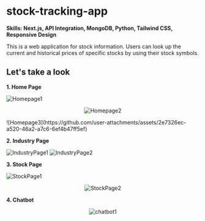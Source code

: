 # stock-tracking-app
**Skills: Next.js, API Integration, MongoDB, Python, Tailwind CSS, Responsive Design**


This is a web application for stock information. Users can look up the current and historical prices of specific stocks by using their stock symbols.

## Let's take a look
[//]: # (https://financed-two.vercel.app/)


**1. Home Page**

![Homepage1](https://github.com/user-attachments/assets/360d4c79-24ea-4c4d-b8d9-3f8c83c128fc)
<p align="center">
  <img src="https://github.com/user-attachments/assets/66fdf365-4f06-4b22-8102-fe0ed68fd841" alt="Homepage2"/>
</p>
![Homepage3](https://github.com/user-attachments/assets/2e7326ec-a520-46a2-a7c6-6ef4b47ff5ef)


**2. Industry Page**

![IndustryPage1](https://github.com/user-attachments/assets/6d10a85e-0ee5-4e1a-857a-b050048eeb7e)
![IndustryPage2](https://github.com/user-attachments/assets/8f120361-8a02-48a9-bf2a-c950765200b1)


**3. Stock Page**

![StockPage1](https://github.com/user-attachments/assets/4c69e402-ea65-4e72-808c-08297f5ce170)
<p align="center">
  <img src="https://github.com/user-attachments/assets/c86226f4-53df-408f-90d7-f1ec9d2139e2" alt="StockPage2" />
</p>


**4. Chatbot**

<p align="center">
  <img src="https://github.com/user-attachments/assets/7c2b598c-60d8-45f1-9ed2-f708d2919d27" alt="chatbot1" />
</p>


